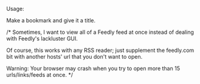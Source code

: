 
Usage:

Make a bookmark and give it a title.


/*
Sometimes, I want to view all of a Feedly feed at once instead of dealing with Feedly's lackluster GUI.

Of course, this works with any RSS reader; just supplement the feedly.com bit with another hosts' url that you don't want to open.

Warning: Your browser may crash when you try to open more than 15 urls/links/feeds at once.
*/

